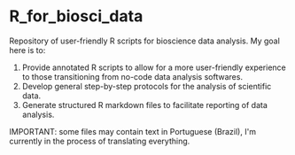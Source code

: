 # R_for_biosci_data
Repository of user-friendly R scripts for bioscience data analysis. My goal here is to:

1. Provide annotated R scripts to allow for a more user-friendly experience to those transitioning from no-code data analysis softwares.
2. Develop general step-by-step protocols for the analysis of scientific data.
3. Generate structured R markdown files to facilitate reporting of data analysis.

IMPORTANT: some files may contain text in Portuguese (Brazil), I'm currently in the process of translating everything.
